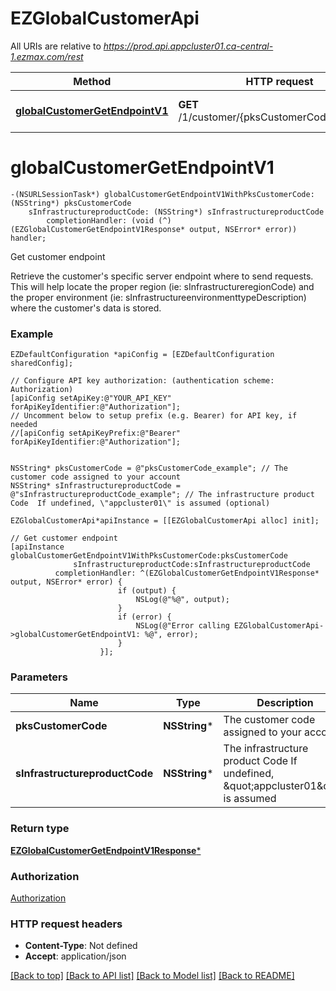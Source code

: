 # EZGlobalCustomerApi

All URIs are relative to *https://prod.api.appcluster01.ca-central-1.ezmax.com/rest*

Method | HTTP request | Description
------------- | ------------- | -------------
[**globalCustomerGetEndpointV1**](EZGlobalCustomerApi.md#globalcustomergetendpointv1) | **GET** /1/customer/{pksCustomerCode}/endpoint | Get customer endpoint


# **globalCustomerGetEndpointV1**
```objc
-(NSURLSessionTask*) globalCustomerGetEndpointV1WithPksCustomerCode: (NSString*) pksCustomerCode
    sInfrastructureproductCode: (NSString*) sInfrastructureproductCode
        completionHandler: (void (^)(EZGlobalCustomerGetEndpointV1Response* output, NSError* error)) handler;
```

Get customer endpoint

Retrieve the customer's specific server endpoint where to send requests. This will help locate the proper region (ie: sInfrastructureregionCode) and the proper environment (ie: sInfrastructureenvironmenttypeDescription) where the customer's data is stored.

### Example 
```objc
EZDefaultConfiguration *apiConfig = [EZDefaultConfiguration sharedConfig];

// Configure API key authorization: (authentication scheme: Authorization)
[apiConfig setApiKey:@"YOUR_API_KEY" forApiKeyIdentifier:@"Authorization"];
// Uncomment below to setup prefix (e.g. Bearer) for API key, if needed
//[apiConfig setApiKeyPrefix:@"Bearer" forApiKeyIdentifier:@"Authorization"];


NSString* pksCustomerCode = @"pksCustomerCode_example"; // The customer code assigned to your account
NSString* sInfrastructureproductCode = @"sInfrastructureproductCode_example"; // The infrastructure product Code  If undefined, \"appcluster01\" is assumed (optional)

EZGlobalCustomerApi*apiInstance = [[EZGlobalCustomerApi alloc] init];

// Get customer endpoint
[apiInstance globalCustomerGetEndpointV1WithPksCustomerCode:pksCustomerCode
              sInfrastructureproductCode:sInfrastructureproductCode
          completionHandler: ^(EZGlobalCustomerGetEndpointV1Response* output, NSError* error) {
                        if (output) {
                            NSLog(@"%@", output);
                        }
                        if (error) {
                            NSLog(@"Error calling EZGlobalCustomerApi->globalCustomerGetEndpointV1: %@", error);
                        }
                    }];
```

### Parameters

Name | Type | Description  | Notes
------------- | ------------- | ------------- | -------------
 **pksCustomerCode** | **NSString***| The customer code assigned to your account | 
 **sInfrastructureproductCode** | **NSString***| The infrastructure product Code  If undefined, \&quot;appcluster01\&quot; is assumed | [optional] 

### Return type

[**EZGlobalCustomerGetEndpointV1Response***](EZGlobalCustomerGetEndpointV1Response.md)

### Authorization

[Authorization](../README.md#Authorization)

### HTTP request headers

 - **Content-Type**: Not defined
 - **Accept**: application/json

[[Back to top]](#) [[Back to API list]](../README.md#documentation-for-api-endpoints) [[Back to Model list]](../README.md#documentation-for-models) [[Back to README]](../README.md)

